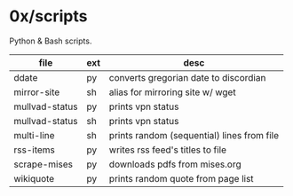 # 0x/scripts

Python & Bash scripts.

 file            | ext | desc
-----------------|-----|----------------------------------------------
 ddate           | py  | converts gregorian date to discordian
 mirror\-site    | sh  | alias for mirroring site w/ wget
 mullvad\-status | py  | prints vpn status
 mullvad\-status | sh  | prints vpn status
 multi\-line     | sh  | prints random \(sequential\) lines from file
 rss\-items      | py  | writes rss feed's titles to file
 scrape\-mises   | py  | downloads pdfs from mises\.org
 wikiquote       | py  | prints random quote from page list
